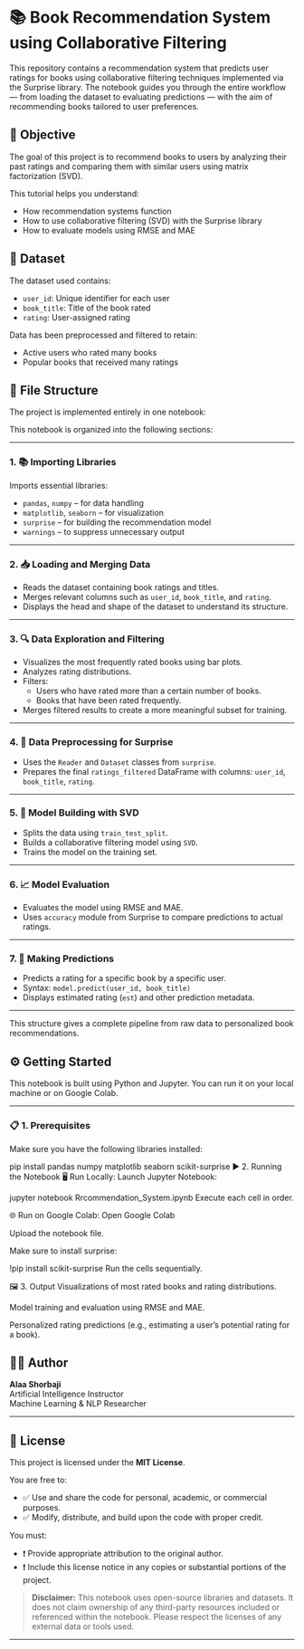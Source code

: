 # 📚 Book Recommendation System using Collaborative Filtering

This repository contains a recommendation system that predicts user ratings for books using collaborative filtering techniques implemented via the Surprise library. The notebook guides you through the entire workflow — from loading the dataset to evaluating predictions — with the aim of recommending books tailored to user preferences.

## 🎯 Objective

The goal of this project is to recommend books to users by analyzing their past ratings and comparing them with similar users using matrix factorization (SVD).

This tutorial helps you understand:
- How recommendation systems function
- How to use collaborative filtering (SVD) with the Surprise library
- How to evaluate models using RMSE and MAE

## 📘 Dataset

The dataset used contains:
- `user_id`: Unique identifier for each user
- `book_title`: Title of the book rated
- `rating`: User-assigned rating

Data has been preprocessed and filtered to retain:
- Active users who rated many books
- Popular books that received many ratings
## 📁 File Structure

The project is implemented entirely in one notebook:


This notebook is organized into the following sections:

---

### 1. 📚 Importing Libraries

Imports essential libraries:
- `pandas`, `numpy` – for data handling
- `matplotlib`, `seaborn` – for visualization
- `surprise` – for building the recommendation model
- `warnings` – to suppress unnecessary output

---

### 2. 📥 Loading and Merging Data

- Reads the dataset containing book ratings and titles.
- Merges relevant columns such as `user_id`, `book_title`, and `rating`.
- Displays the head and shape of the dataset to understand its structure.

---

### 3. 🔍 Data Exploration and Filtering

- Visualizes the most frequently rated books using bar plots.
- Analyzes rating distributions.
- Filters:
  - Users who have rated more than a certain number of books.
  - Books that have been rated frequently.
- Merges filtered results to create a more meaningful subset for training.

---

### 4. 🧼 Data Preprocessing for Surprise

- Uses the `Reader` and `Dataset` classes from `surprise`.
- Prepares the final `ratings_filtered` DataFrame with columns: `user_id`, `book_title`, `rating`.

---

### 5. 🧠 Model Building with SVD

- Splits the data using `train_test_split`.
- Builds a collaborative filtering model using `SVD`.
- Trains the model on the training set.

---

### 6. 📈 Model Evaluation

- Evaluates the model using RMSE and MAE.
- Uses `accuracy` module from Surprise to compare predictions to actual ratings.

---

### 7. 🔮 Making Predictions

- Predicts a rating for a specific book by a specific user.
- Syntax: `model.predict(user_id, book_title)`
- Displays estimated rating (`est`) and other prediction metadata.

---

This structure gives a complete pipeline from raw data to personalized book recommendations.
## ⚙️ Getting Started

This notebook is built using Python and Jupyter. You can run it on your local machine or on Google Colab.

---

### 📋 1. Prerequisites

Make sure you have the following libraries installed:


pip install pandas numpy matplotlib seaborn scikit-surprise
▶️ 2. Running the Notebook
🖥️ Run Locally:
Launch Jupyter Notebook:


jupyter notebook Rrcommendation_System.ipynb
Execute each cell in order.

🌐 Run on Google Colab:
Open Google Colab

Upload the notebook file.

Make sure to install surprise:


!pip install scikit-surprise
Run the cells sequentially.

🖼️ 3. Output
Visualizations of most rated books and rating distributions.

Model training and evaluation using RMSE and MAE.

Personalized rating predictions (e.g., estimating a user’s potential rating for a book).

## 👨‍💻 Author

**Alaa Shorbaji**  
Artificial Intelligence Instructor  
Machine Learning & NLP Researcher  

---

## 📜 License

This project is licensed under the **MIT License**.

You are free to:

- ✅ Use and share the code for personal, academic, or commercial purposes.  
- ✅ Modify, distribute, and build upon the code with proper credit.

You must:

- ❗ Provide appropriate attribution to the original author.  
- ❗ Include this license notice in any copies or substantial portions of the project.

> **Disclaimer:** This notebook uses open-source libraries and datasets. It does not claim ownership of any third-party resources included or referenced within the notebook. Please respect the licenses of any external data or tools used.

---


